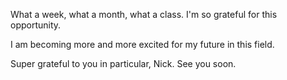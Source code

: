 What a week, what a month, what a class. I'm so grateful for this opportunity.

I am becoming more and more excited for my future in this field.

Super grateful to you in particular, Nick. See you soon.
